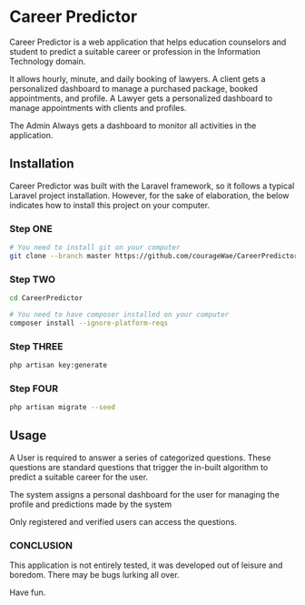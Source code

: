 # Career Predictor

Career Predictor is a web application that helps education counselors and student to predict a suitable career or profession in the Information Technology domain.

It allows hourly, minute, and daily booking of lawyers.
A client gets a personalized dashboard to manage a purchased package, booked appointments, and profile. 
A Lawyer gets a personalized dashboard to manage appointments with clients and profiles.

The Admin Always gets a dashboard to monitor all activities in the application.

## Installation

Career Predictor was built with the Laravel framework, so it follows a typical Laravel project installation. However, for the sake of elaboration, the below indicates how to install this project on your computer.


### Step ONE

```bash
# You need to install git on your computer
git clone --branch master https://github.com/courageWae/CareerPredictor.git
```
### Step TWO

```bash
cd CareerPredictor

# You need to have composer installed on your computer
composer install --ignore-platform-reqs
```
### Step THREE

```bash
php artisan key:generate
```
### Step FOUR

```bash
php artisan migrate --seed
```

## Usage
A User is required to answer a series of categorized questions. These questions are standard questions that trigger the in-built algorithm to predict a suitable career for the user.

The system assigns a personal dashboard for the user for managing the profile and predictions made by the system

Only registered and verified users can access the questions.

### CONCLUSION
This application is not entirely tested, it was developed out of leisure and boredom. There may be bugs lurking all over.

Have fun.
